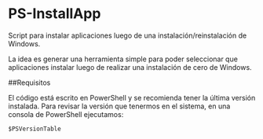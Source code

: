 # PS-InstallApp
Script para instalar aplicaciones luego de una instalación/reinstalación de Windows.

La idea es generar una herramienta simple para poder seleccionar que aplicaciones instalar luego de realizar una instalación de cero de Windows.

##Requisitos

El código está escrito en PowerShell y se recomienda tener la última versión instalada.
Para revisar la versión que tenermos en el sistema, en una consola de PowerShell ejecutamos:
```
$PSVersionTable
```
